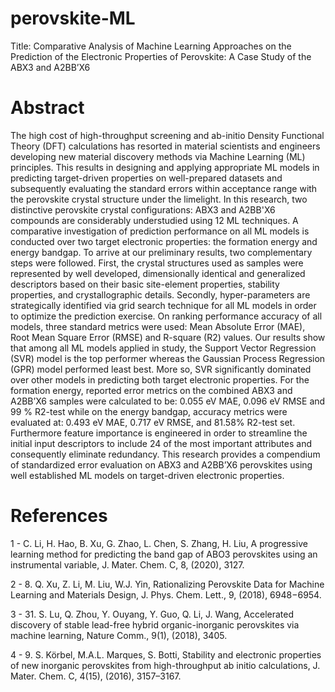 # perovskite-ML
Title: Comparative Analysis of Machine Learning Approaches on the Prediction of the Electronic Properties of Perovskite: A Case Study of the ABX3 and A2BB’X6

# Abstract
The high cost of high-throughput screening and ab-initio Density Functional Theory (DFT) calculations has resorted in material scientists and engineers developing new material discovery methods via Machine Learning (ML) principles. This results in designing and applying appropriate ML models in predicting target-driven properties on well-prepared datasets and subsequently evaluating the standard errors within acceptance range with the perovskite crystal structure under the limelight. In this research, two distinctive perovskite crystal configurations: ABX3 and A2BB'X6 compounds are considerably understudied using 12 ML techniques. A comparative investigation of prediction performance on all ML models is conducted over two target electronic properties: the formation energy and energy bandgap. To arrive at our preliminary results, two complementary steps were followed. First, the crystal structures used as samples were represented by well developed, dimensionally identical and generalized descriptors based on their basic site-element properties, stability properties, and crystallographic details. Secondly, hyper-parameters are strategically identified via grid search technique for all ML models in order to optimize the prediction exercise. On ranking performance accuracy of all models, three standard metrics were used: Mean Absolute Error (MAE), Root Mean Square Error (RMSE) and R-square (R2) values. Our results show that among all ML models applied in study, the Support Vector Regression (SVR) model is the top performer whereas the Gaussian Process Regression (GPR) model performed least best. More so, SVR significantly dominated over other models in predicting both target electronic properties. For the formation energy, reported error metrics on the combined ABX3 and A2BB’X6 samples were calculated to be: 0.055 eV MAE, 0.096 eV RMSE and 99 % R2-test while on the energy bandgap, accuracy metrics were evaluated at: 0.493 eV MAE, 0.717 eV RMSE, and 81.58% R2-test set. Furthermore feature importance is engineered in order to streamline the initial input descriptors to include 24 of the most important attributes and consequently eliminate redundancy. This research provides a compendium of standardized error evaluation on ABX3 and A2BB’X6 perovskites using well established ML models on target-driven electronic properties.

# References
1 - C. Li, H. Hao, B. Xu, G. Zhao, L. Chen, S. Zhang, H. Liu, A progressive learning method for predicting the band gap of ABO3 perovskites using an instrumental variable, J. Mater. Chem. C, 8, (2020), 3127.

2 - 8.	Q. Xu, Z. Li, M. Liu, W.J. Yin, Rationalizing Perovskite Data for Machine Learning and Materials Design, J. Phys. Chem. Lett., 9, (2018), 6948−6954.

3 - 31.	S. Lu, Q. Zhou, Y. Ouyang, Y. Guo, Q. Li, J. Wang, Accelerated discovery of stable lead-free hybrid organic-inorganic perovskites via machine learning, Nature Comm., 9(1), (2018), 3405.

4 - 9.	S. Körbel, M.A.L. Marques, S. Botti, Stability and electronic properties of new inorganic perovskites from high-throughput ab initio calculations, J. Mater. Chem. C, 4(15), (2016), 3157–3167.
